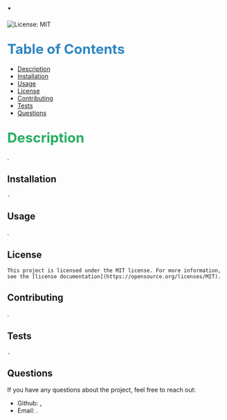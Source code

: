 # .

  <!-- Add the badges to the top -->

![License: MIT](https://img.shields.io/badge/License-MIT-yellow.svg)



 ## <span style="font-size:1.5em;color:#2E86C1">Table of Contents</span>
- [Description](#description)
- [Installation](#installation)
- [Usage](#usage)
- [License](#license)
- [Contributing](#contributing)
- [Tests](#tests)
- [Questions](#questions)

## <span id="installation" style="font-size:1.5em;color:#27AE60">Description
.

## Installation
```
.
```

## Usage
.

## License
    
    This project is licensed under the MIT license. For more information, see the [license documentation](https://opensource.org/licenses/MIT).
    

## Contributing
.

## Tests
```
.
```

## Questions
If you have any questions about the project, feel free to reach out:
- Github: [.](https://github.com/.)
- Email: .

